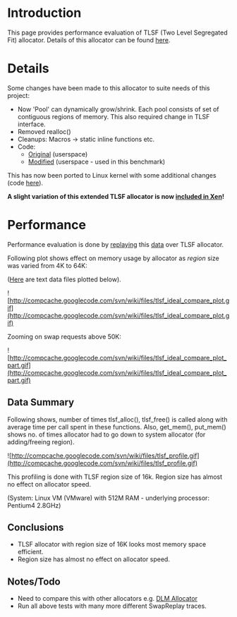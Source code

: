 # Introduction #

This page provides performance evaluation of TLSF (Two Level Segregated Fit) allocator. Details of this allocator can be found [here](http://rtportal.upv.es/rtmalloc/).


# Details #

Some changes have been made to this allocator to suite needs of this project:
  * Now 'Pool' can dynamically grow/shrink. Each pool consists of set of contiguous regions of memory. This also required change in TLSF interface.
  * Removed realloc()
  * Cleanups: Macros -> static inline functions etc.
  * Code:
    * [Original](http://code.google.com/p/compcache/source/browse/trunk/sub-projects/allocators/tlsf-copy/tlsf.c) (userspace)
    * [Modified](http://code.google.com/p/compcache/source/browse/trunk/sub-projects/allocators/tlsf-edit/tlsf.c) (userspace - used in this benchmark)

This has now been ported to Linux kernel with some additional changes (code [here](http://code.google.com/p/compcache/source/browse/trunk/sub-projects/allocators/tlsf-kmod)).

**A slight variation of this extended TLSF allocator is now [included in Xen](http://xenbits.xensource.com/xen-unstable.hg?file/48fba1dbcfaf/xen/common/xmalloc_tlsf.c)!**

# Performance #

Performance evaluation is done by [replaying](SwapReplay.md) this [data](http://compcache.googlecode.com/files/sample_sr_data_2.bz2) over TLSF allocator.

Following plot shows effect on memory usage by allocator as _region_ size was varied from 4K to 64K:

([Here](http://compcache.googlecode.com/svn/wiki/files/plot_tlsf_data.tar.bz2) are text data files plotted below).


![http://compcache.googlecode.com/svn/wiki/files/tlsf_ideal_compare_plot.gif](http://compcache.googlecode.com/svn/wiki/files/tlsf_ideal_compare_plot.gif)

Zooming on swap requests above 50K:


![http://compcache.googlecode.com/svn/wiki/files/tlsf_ideal_compare_plot_part.gif](http://compcache.googlecode.com/svn/wiki/files/tlsf_ideal_compare_plot_part.gif)

## Data Summary ##

Following shows, number of times tlsf\_alloc(), tlsf\_free() is called along with average time per call spent in these functions. Also, get\_mem(), put\_mem() shows no. of times allocator had to go down to system allocator (for adding/freeing region).

![http://compcache.googlecode.com/svn/wiki/files/tlsf_profile.gif](http://compcache.googlecode.com/svn/wiki/files/tlsf_profile.gif)

This profiling is done with TLSF region size of 16k. Region size has almost no effect on allocator speed.

(System: Linux VM (VMware) with 512M RAM - underlying processor: Pentium4 2.8GHz)

## Conclusions ##
  * TLSF allocator with region size of 16K looks most memory space efficient.
  * Region size has almost no effect on allocator speed.

## Notes/Todo ##
  * Need to compare this with other allocators e.g. [DLM Allocator](http://g.oswego.edu/dl/html/malloc.html)
  * Run all above tests with many more different SwapReplay traces.